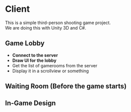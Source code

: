 # Client
This is a simple third-person shooting game project.  
We are doing this with Unity 3D and C#.  

## Game Lobby
- **Connect to the server**
- **Draw UI for the lobby**
- Get the list of gamerooms from the server
- Display it in a scrollview or something

## Waiting Room (Before the game starts)

## In-Game Design

